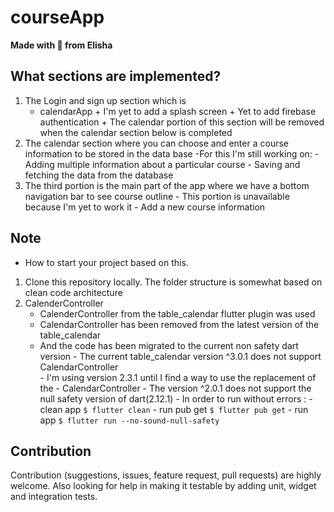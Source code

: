 # courseApp
**Made with :heartbeat: from Elisha**

## What sections are implemented?
1. The Login and sign up section which is
 	- calendarApp
        	+ I'm yet to add a splash screen
        	+ Yet to add firebase authentication
        	+ The calendar portion of this section will be removed when the calendar section below is completed
2. The calendar section where you can choose and enter a course information to be stored in the data base
        -For this I'm still working on:
            	- Adding multiple information about a particular course
            	- Saving and fetching the data from the database
3. The third portion is the main part of the app where we have a bottom navigation bar to see course outline
            	- This portion is unavailable because I'm yet to work it
                - Add a new course information



                
                
## Note

- How to start your project based on this.

1. Clone this repository locally. The folder structure is somewhat based on clean code architecture
2. CalenderController 
    - CalenderController from the table_calendar flutter plugin was used
    - CalendarController has been removed from the latest version of the table_calendar
    - And the code has been migrated to the current non safety dart version
        	- The current table_calendar version ^3.0.1 does not support CalendarController  
        	- I'm using version 2.3.1 until I find a way to use the replacement of the 
        	- CalendarController
        	- The version ^2.0.1 does not support the null safety version of dart(2.12.1)
        	- In order to run without errors :
              	- clean app
                `$ flutter clean`
              	- run pub get
                `$ flutter pub get`
              	- run app
                `$ flutter run --no-sound-null-safety`
## Contribution
Contribution (suggestions, issues, feature request, pull requests) are highly welcome. Also looking for help in making it testable by adding unit, widget and integration tests.
